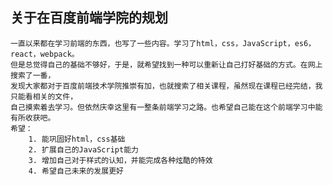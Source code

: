 ## 关于在百度前端学院的规划
    一直以来都在学习前端的东西，也写了一些内容。学习了html，css，JavaScript，es6，react，webpack。
    但是总觉得自己的基础不够好，于是，就希望找到一种可以重新让自己打好基础的方式。在网上搜索了一番，
    发现大家都对于百度前端技术学院推崇有加，也就搜索了相关课程，虽然现在课程已经完结，我只能看相关的文件，
    自己摸索着去学习。但依然庆幸这里有一整条前端学习之路。也希望自己能在这个前端学习中能有所收获吧。
    希望：
        1. 能巩固好html，css基础
        2. 扩展自己的JavaScript能力
        3. 增加自己对于样式的认知，并能完成各种炫酷的特效
        4. 希望自己未来的发展更好